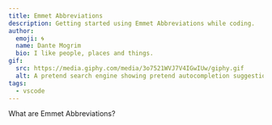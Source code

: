 ```yaml
---
title: Emmet Abbreviations
description: Getting started using Emmet Abbreviations while coding.
author:
  emoji: 🌀
  name: Dante Mogrim
  bio: I like people, places and things.
gif:
  src: https://media.giphy.com/media/3o7521WVJ7V4IGwIUw/giphy.gif
  alt: A pretend search engine showing pretend autocompletion suggestions.
tags:
  - vscode
---
```

What are Emmet Abbreviations?